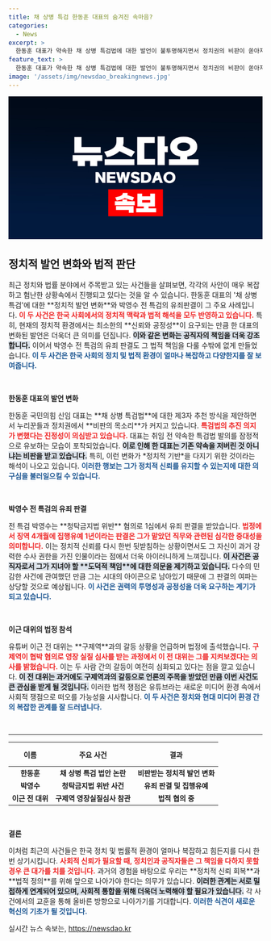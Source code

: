 ```yaml
---
title: 채 상병 특검 한동훈 대표의 숨겨진 속마음?
categories:
  - News
excerpt: >
  한동훈 대표가 약속한 채 상병 특검법에 대한 발언이 불투명해지면서 정치권의 비판이 쏟아지고 있습니다. 박영수 전 특검도 유죄 판결을 받으며 논란의 중심에, 유튜버 이근 대위는 구제역의 심사를 지켜보러 나서 화제를 모았습니다.
feature_text: >
  한동훈 대표가 약속한 채 상병 특검법에 대한 발언이 불투명해지면서 정치권의 비판이 쏟아지고 있습니다. 박영수 전 특검도 유죄 판결을 받으며 논란의 중심에, 유튜버 이근 대위는 구제역의 심사를 지켜보러 나서 화제를 모았습니다.
image: '/assets/img/newsdao_breakingnews.jpg'
---
```


<p><img src="/assets/img/newsdao_breakingnews.jpg" alt="bookingtag 속보" /></p>

<h2 data-ke-size="size26">정치적 발언 변화와 법적 판단</h2>

<p data-ke-size="size16">최근 정치와 법률 분야에서 주목받고 있는 사건들을 살펴보면, 각각의 사안이 매우 복잡하고 험난한 상황속에서 진행되고 있다는 것을 알 수 있습니다. 한동훈 대표의 '채 상병 특검'에 대한 **정치적 발언 변화**와 박영수 전 특검의 유죄판결이 그 주요 사례입니다. <b><span style="color: #ee2323;">이 두 사건은 한국 사회에서의 정치적 맥락과 법적 해석을 모두 반영하고 있습니다.</span></b> 특히, 현재의 정치적 환경에서는 최소한의 **신뢰와 공정성**이 요구되는 만큼 한 대표의 변화된 발언은 더욱더 큰 의미를 던집니다. <b><span style="background-color: #21538527;">이와 같은 변화는 공직자의 책임을 더욱 강조합니다.</span></b> 이어서 박영수 전 특검의 유죄 판결도 그 법적 책임을 다룰 수밖에 없게 만들었습니다. <b><span style="color: #1a5490;">이 두 사건은 한국 사회의 정치 및 법적 환경이 얼마나 복잡하고 다양한지를 잘 보여줍니다.</span></b></p>

<p data-ke-size="size16">&nbsp;</p>

<p><b>한동훈 대표의 발언 변화</b></p>

<p data-ke-size="size16">한동훈 국민의힘 신임 대표는 **채 상병 특검법**에 대한 제3자 추천 방식을 제안하면서 누리꾼들과 정치권에서 **비판의 목소리**가 커지고 있습니다. <b><span style="color: #ee2323;">특검법의 추진 의지가 변했다는 진정성이 의심받고 있습니다.</span></b> 대표는 취임 전 약속한 특검법 발의를 잠정적으로 유보하는 모습이 포착되었습니다. <b><span style="background-color: #21538527;">이로 인해 한 대표는 기존 약속을 저버린 것 아니냐는 비판을 받고 있습니다.</span></b> 특히, 이런 변화가 *정치적 기반*을 다지기 위한 것이라는 해석이 나오고 있습니다. <b><span style="color: #1a5490;">이러한 행보는 그가 정치적 신뢰를 유지할 수 있는지에 대한 의구심을 불러일으킬 수 있습니다.</span></b></p>

<p data-ke-size="size16">&nbsp;</p>

<p><b>박영수 전 특검의 유죄 판결</b></p>

<p data-ke-size="size16">전 특검 박영수는 **청탁금지법 위반** 혐의로 1심에서 유죄 판결을 받았습니다. <b><span style="color: #ee2323;">법정에서 징역 4개월에 집행유예 1년이라는 판결은 그가 맡았던 직무와 관련된 심각한 중대성을 의미합니다.</span></b> 이는 정치적 신뢰를 다시 한번 뒷받침하는 상황이면서도 그 자신이 과거 강력한 수사 권한을 가진 인물이라는 점에서 더욱 아이러니하게 느껴집니다. <b><span style="background-color: #21538527;">이 사건은 공직자로서 그가 지녀야 할 **도덕적 책임**에 대한 의문을 제기하고 있습니다.</span></b> 다수의 민감한 사건에 관여했던 만큼 그는 시대의 아이콘으로 남아있기 때문에 그 판결의 여파는 상당할 것으로 예상됩니다. <b><span style="color: #1a5490;">이 사건은 권력의 투명성과 공정성을 더욱 요구하는 계기가 되고 있습니다.</span></b></p>

<p data-ke-size="size16">&nbsp;</p>

<p><b>이근 대위의 법정 참석</b></p>

<p data-ke-size="size16">유튜버 이근 전 대위는 **구제역**과의 갈등 상황을 언급하며 법정에 출석했습니다. <b><span style="color: #ee2323;">구제역이 협박 혐의로 영장 실질 심사를 받는 과정에서 이 전 대위는 그를 지켜보겠다는 의사를 밝혔습니다.</span></b> 이는 두 사람 간의 갈등이 여전히 심화되고 있다는 점을 깔고 있습니다. <b><span style="background-color: #21538527;">이 전 대위는 과거에도 구제역과의 갈등으로 언론의 주목을 받았던 만큼 이번 사건도 큰 관심을 받게 될 것입니다.</span></b> 이러한 법적 쟁점은 유튜브라는 새로운 미디어 환경 속에서 사회적 쟁점으로 떠오를 가능성을 시사합니다. <b><span style="color: #1a5490;">이 두 사건은 정치와 현대 미디어 환경 간의 복잡한 관계를 잘 드러냅니다.</span></b></p>

<p data-ke-size="size16">&nbsp;</p>

<hr>

<table style="width: 100%; border-collapse: collapse;">
  <thead>
    <tr>
      <th style="text-align: center; height: 40px;"><b>이름</b></th>
      <th style="text-align: center; height: 40px;"><b>주요 사건</b></th>
      <th style="text-align: center; height: 40px;"><b>결과</b></th>
    </tr>
  </thead>
  <tbody>
    <tr>
      <td style="text-align: center; height: 17px;"><b>한동훈</b></td>
      <td style="text-align: center; height: 17px;"><b>채 상병 특검 법안 논란</b></td>
      <td style="text-align: center; height: 17px;"><b>비판받는 정치적 발언 변화</b></td>
    </tr>
    <tr>
      <td style="text-align: center; height: 17px;"><b>박영수</b></td>
      <td style="text-align: center; height: 17px;"><b>청탁금지법 위반 사건</b></td>
      <td style="text-align: center; height: 17px;"><b>유죄 판결 및 집행유예</b></td>
    </tr>
    <tr>
      <td style="text-align: center; height: 17px;"><b>이근 전 대위</b></td>
      <td style="text-align: center; height: 17px;"><b>구제역 영장실질심사 참관</b></td>
      <td style="text-align: center; height: 17px;"><b>법적 협의 중</b></td>
    </tr>
  </tbody>
</table>

<p data-ke-size="size16">&nbsp;</p>

<p><b>결론</b></p>

<p data-ke-size="size16">이처럼 최근의 사건들은 한국 정치 및 법률적 환경이 얼마나 복잡하고 힘든지를 다시 한번 상기시킵니다. <b><span style="color: #ee2323;">사회적 신뢰가 필요할 때, 정치인과 공직자들은 그 책임을 다하지 못할 경우 큰 대가를 치를 것입니다.</span></b> 과거의 경험을 바탕으로 우리는 **정치적 신뢰 회복**과 **법적 정의**를 위해 앞으로 나아가야 한다는 의무가 있습니다. <b><span style="background-color: #21538527;">이러한 관계는 서로 밀접하게 연계되어 있으며, 사회적 통합을 위해 더욱더 노력해야 할 필요가 있습니다.</span></b> 각 사건에서의 교훈을 통해 올바른 방향으로 나아가기를 기대합니다. <b><span style="color: #1a5490;">이러한 식견이 새로운 혁신의 기초가 될 것입니다.</span></b></p>
실시간 뉴스 속보는, <a href="https://newsdao.kr" rel="dofollow">https://newsdao.kr</a>


